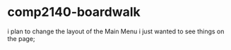# comp2140-boardwalk

i plan to change the layout of the Main Menu i just wanted to see things on the page;